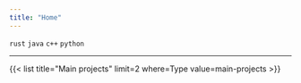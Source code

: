 ```yaml
---
title: "Home"
---
```


`rust` `java` `c++` `python`

---
{{< list title="Main projects" limit=2 where=Type value=main-projects >}}
